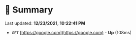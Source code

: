 # 📖 Summary
Last updated: **12/23/2021, 10:22:41 PM**

- `GET` [https://google.com](https://google.com) - **Up** (108ms)
